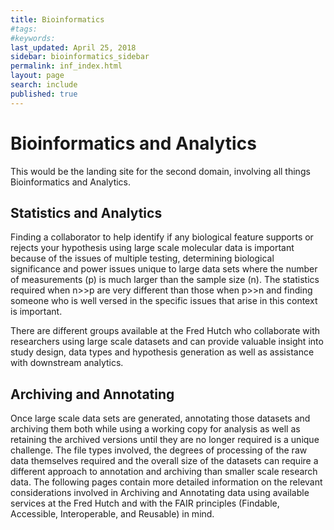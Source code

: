 ```yaml
---
title: Bioinformatics
#tags:
#keywords:
last_updated: April 25, 2018
sidebar: bioinformatics_sidebar
permalink: inf_index.html
layout: page
search: include
published: true
---
```


# Bioinformatics and Analytics

This would be the landing site for the second domain, involving all things Bioinformatics and Analytics.

## Statistics and Analytics
Finding a collaborator to help identify if any biological feature supports or rejects your hypothesis using large scale molecular data is important because of the issues of multiple testing, determining biological significance and power issues unique to large data sets where the number of measurements (p) is much larger than the sample size (n).  The statistics required when n>>p are very different than those when p>>n and finding someone who is well versed in the specific issues that arise in this context is important.  

There are different groups available at the Fred Hutch who collaborate with researchers using large scale datasets and can provide valuable insight into study design, data types and hypothesis generation as well as assistance with downstream analytics.  

## Archiving and Annotating
Once large scale data sets are generated, annotating those datasets and archiving them both while using a working copy for analysis as well as retaining the archived versions until they are no longer required is a unique challenge.  The file types involved, the degrees of processing of the raw data themselves required and the overall size of the datasets can require a different approach to annotation and archiving than smaller scale research data. The following pages contain more detailed information on the relevant considerations involved in Archiving and Annotating data using available services at the Fred Hutch and with the FAIR principles (Findable, Accessible, Interoperable, and Reusable) in mind.
